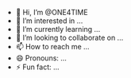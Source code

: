 - 👋 Hi, I’m @ONE4TIME
- 👀 I’m interested in ...
- 🌱 I’m currently learning ...
- 💞️ I’m looking to collaborate on ...
- 📫 How to reach me ...
- 😄 Pronouns: ...
- ⚡ Fun fact: ...

<!---
ONE4TIME/ONE4TIME is a ✨ special ✨ repository because its `README.md` (this file) appears on your GitHub profile.
You can click the Preview link to take a look at your changes.
--->
